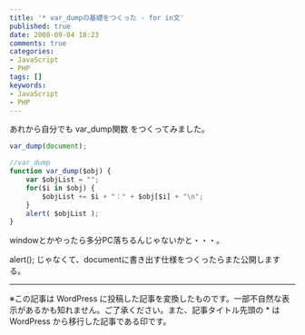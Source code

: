 ```yaml
---
title: '* var_dumpの基礎をつくった - for in文'
published: true
date: 2008-09-04 18:23
comments: true
categories:
- JavaScript
- PHP
tags: []
keywords:
- JavaScript
- PHP
---
```

あれから自分でも var_dump関数 をつくってみました。


```js
var_dump(document);

//var_dump
function var_dump($obj) {
	var $objList = "";
	for($i in $obj) {
		$objList += $i + "：" + $obj[$i] + "\n";
	}
	alert( $objList );
}
```

windowとかやったら多分PC落ちるんじゃないかと・・・。

alert(); じゃなくて、documentに書き出す仕様をつくったらまた公開しまする。

---
※この記事は WordPress に投稿した記事を変換したものです。一部不自然な表示があるかも知れません。ご了承ください。また、記事タイトル先頭の * は WordPress から移行した記事である印です。
